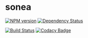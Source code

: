 sonea
=====

[![NPM version](https://badge.fury.io/js/sonea.svg)](http://badge.fury.io/js/sonea)
[![Dependency Status](https://gemnasium.com/naxmefy/sonea.svg)](https://gemnasium.com/naxmefy/sonea)

[![Build Status](https://travis-ci.org/naxmefy/sonea.svg?branch=master)](https://travis-ci.org/naxmefy/sonea)
[![Codacy Badge]()]()
